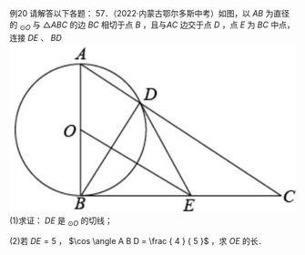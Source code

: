 例20 请解答以下各题： 57．（2022·内蒙古鄂尔多斯中考）如图，以 $A B$ 为直径的 $_ { \odot O }$ 与 $\triangle A B C$ 的边 $B C$ 相切于点 $B$ ，且与$A C$ 边交于点 $D$ ，点 $E$ 为 $B C$ 中点，连接 $D E$ 、 $B D$
![](<../../qs_image_DB/专题3-6__圆的综合（27类题型）（解析版）/da8fc834fd3fbf9a8f18452c13bbc0cb79e2fd53b39a6fc8a3f4f35cdfc70c4f.jpg>)
(1)求证： $D E$ 是 $_ { \odot O }$ 的切线；

(2)若 $D E { = } 5$ ， $\cos \angle A B D = \frac { 4 } { 5 }$ ，求 $O E$ 的长．
